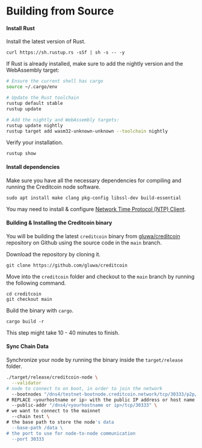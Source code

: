 # Building from Source

#### Install Rust <a href="#install-rust" id="install-rust"></a>

Install the latest version of Rust.

`curl https://sh.rustup.rs -sSf | sh -s -- -y`

If Rust is already installed, make sure to add the nightly version and the WebAssembly target:

```bash
# Ensure the current shell has cargo
source ~/.cargo/env

# Update the Rust toolchain
rustup default stable
rustup update

# Add the nightly and WebAssembly targets:
rustup update nightly
rustup target add wasm32-unknown-unknown --toolchain nightly
```

Verify your installation.

`rustup show`

#### Install dependencies <a href="#install-dependencies" id="install-dependencies"></a>

Make sure you have all the necessary dependencies for compiling and running the Creditcoin node software.

`sudo apt install make clang pkg-config libssl-dev build-essential`

You may need to install & configure [Network Time Protocol (NTP) Client](https://en.wikipedia.org/wiki/Network\_Time\_Protocol).

#### Building & Installing the Creditcoin binary <a href="#building-and-installing-the-creditcoin-binary" id="building-and-installing-the-creditcoin-binary"></a>

You will be building the latest `creditcoin` binary from [gluwa/creditcoin](https://github.com/gluwa/creditcoin) repository on Github using the source code in the `main` branch.

Download the repository by cloning it.

`git clone https://github.com/gluwa/creditcoin`

Move into the `creditcoin` folder and checkout to the `main` branch by running the following command.

`cd creditcoin`\
`git checkout main`

Build the binary with `cargo`.

`cargo build -r`

This step might take 10 - 40 minutes to finish.

#### Sync Chain Data <a href="#sync-chain-data" id="sync-chain-data"></a>

Synchronize your node by running the binary inside the `target/release` folder.

```bash
./target/release/creditcoin-node \
  --validator
# node to connect to on boot, in order to join the network
  --bootnodes "/dns4/testnet-bootnode.creditcoin.network/tcp/30333/p2p/12D3KooWG3eEuYxo37LvU1g6SSESu4i9TQ8FrZmJcjvdys7eA3cH" "/dns4/testnet-bootnode2.creditcoin.network/tcp/30333/p2p/12D3KooWLq7wCMQS3qVMCNJ2Zm6rYuYh74cM99i9Tm8PMdqJPDzb" "/dns4/testnet-bootnode3.creditcoin.network/tcp/30333/p2p/12D3KooWAKUrvmchoLomoouoN1sKfF9kq8dYtCVFvtPuvqp7wFBS" \
# REPLACE <yourhostname or ip> with the public IP address or host name that your node can be reached at
  --public-addr "/dns4/<yourhostname or ip>/tcp/30333" \
# we want to connect to the mainnet
  --chain test \
# the base path to store the node's data
  --base-path /data \
# the port to use for node-to-node communication
  --port 30333

```
